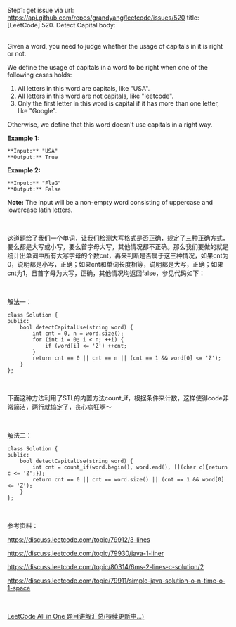 Step1: get issue via url: https://api.github.com/repos/grandyang/leetcode/issues/520 
 title:[LeetCode] 520. Detect Capital 
 body:  
  

Given a word, you need to judge whether the usage of capitals in it is right or not.

We define the usage of capitals in a word to be right when one of the following cases holds:

  1. All letters in this word are capitals, like "USA".
  2. All letters in this word are not capitals, like "leetcode".
  3. Only the first letter in this word is capital if it has more than one letter, like "Google".



Otherwise, we define that this word doesn't use capitals in a right way.

**Example 1:**  

    
    
    **Input:** "USA"
    **Output:** True
    

**Example 2:**  

    
    
    **Input:** "FlaG"
    **Output:** False
    

**Note:** The input will be a non-empty word consisting of uppercase and lowercase latin letters.

 

这道题给了我们一个单词，让我们检测大写格式是否正确，规定了三种正确方式，要么都是大写或小写，要么首字母大写，其他情况都不正确。那么我们要做的就是统计出单词中所有大写字母的个数cnt，再来判断是否属于这三种情况，如果cnt为0，说明都是小写，正确；如果cnt和单词长度相等，说明都是大写，正确；如果cnt为1，且首字母为大写，正确，其他情况均返回false，参见代码如下：

 

解法一：
    
    
    class Solution {
    public:
        bool detectCapitalUse(string word) {
            int cnt = 0, n = word.size();
            for (int i = 0; i < n; ++i) {
                if (word[i] <= 'Z') ++cnt;
            }
            return cnt == 0 || cnt == n || (cnt == 1 && word[0] <= 'Z');
        }
    };

 

下面这种方法利用了STL的内置方法count_if，根据条件来计数，这样使得code非常简洁，两行就搞定了，丧心病狂啊～

 

解法二：
    
    
    class Solution {
    public:
        bool detectCapitalUse(string word) {
            int cnt = count_if(word.begin(), word.end(), [](char c){return c <= 'Z';});
            return cnt == 0 || cnt == word.size() || (cnt == 1 && word[0] <= 'Z');
        }
    };

 

参考资料：

<https://discuss.leetcode.com/topic/79912/3-lines>

<https://discuss.leetcode.com/topic/79930/java-1-liner>

<https://discuss.leetcode.com/topic/80314/6ms-2-lines-c-solution/2>

<https://discuss.leetcode.com/topic/79911/simple-java-solution-o-n-time-o-1-space>

 

[LeetCode All in One 题目讲解汇总(持续更新中...)](http://www.cnblogs.com/grandyang/p/4606334.html) 
